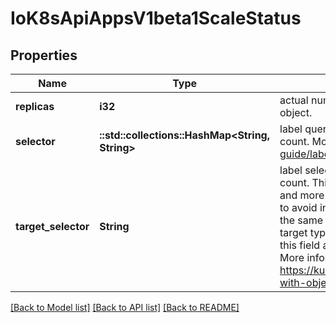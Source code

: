 # IoK8sApiAppsV1beta1ScaleStatus

## Properties
Name | Type | Description | Notes
------------ | ------------- | ------------- | -------------
**replicas** | **i32** | actual number of observed instances of the scaled object. | 
**selector** | **::std::collections::HashMap<String, String>** | label query over pods that should match the replicas count. More info: http://kubernetes.io/docs/user-guide/labels#label-selectors | [optional] 
**target_selector** | **String** | label selector for pods that should match the replicas count. This is a serializated version of both map-based and more expressive set-based selectors. This is done to avoid introspection in the clients. The string will be in the same format as the query-param syntax. If the target type only supports map-based selectors, both this field and map-based selector field are populated. More info: https://kubernetes.io/docs/concepts/overview/working-with-objects/labels/#label-selectors | [optional] 

[[Back to Model list]](../README.md#documentation-for-models) [[Back to API list]](../README.md#documentation-for-api-endpoints) [[Back to README]](../README.md)



